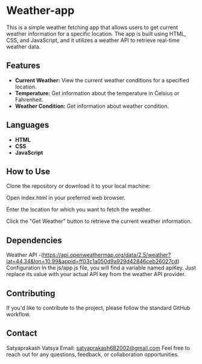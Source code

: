 # Weather-app
This is a simple weather fetching app that allows users to get current weather information for a specific location. The app is built using HTML, CSS, and JavaScript, and it utilizes a weather API to retrieve real-time weather data.

## Features

- **Current Weather:** View the current weather conditions for a specified location.
- **Temperature:** Get information about the temperature in Celsius or Fahrenheit.
- **Weather Condition:** Get information about weather condition. 

## Languages

- **HTML**
- **CSS**
- **JavaScript**
  
## How to Use

Clone the repository or download it to your local machine:

Open index.html in your preferred web browser.

Enter the location for which you want to fetch the weather.

Click the "Get Weather" button to retrieve the current weather information.

## Dependencies

Weather API -(https://api.openweathermap.org/data/2.5/weather?lat=44.34&lon=10.99&appid=ff03c1a050d9a929d42846ceb26027cd)
Configuration
In the js/app.js file, you will find a variable named apiKey. Just replace its value with your actual API key from the weather API provider.

## Contributing

If you'd like to contribute to the project, please follow the standard GitHub workflow.


## Contact
Satyaprakash Vatsya
Email: satyaprakash682002@gmail.com
Feel free to reach out for any questions, feedback, or collaboration opportunities.

